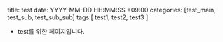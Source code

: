 title: test
date: YYYY-MM-DD HH:MM:SS +09:00
categories: [test_main, test_sub, test_sub_sub]
tags:[
    test1,
    test2,
    test3
]

- test를 위한 페이지입니다.
